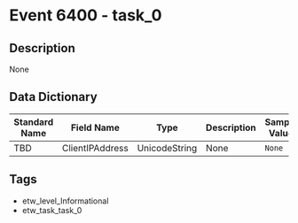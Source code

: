 # Event 6400 - task_0

## Description
None

## Data Dictionary
|Standard Name|Field Name|Type|Description|Sample Value|
|---|---|---|---|---|
|TBD|ClientIPAddress|UnicodeString|None|`None`|

## Tags
* etw_level_Informational
* etw_task_task_0